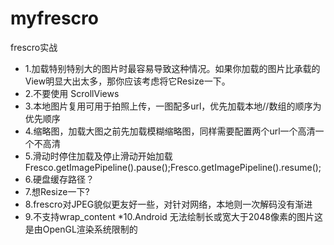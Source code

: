 # myfrescro
frescro实战
* 1.加载特别特别大的图片时最容易导致这种情况。如果你加载的图片比承载的View明显大出太多，那你应该考虑将它Resize一下。
 * 2.不要使用 ScrollViews
 * 3.本地图片复用可用于拍照上传，一图配多url，优先加载本地//数组的顺序为优先顺序
 * 4.缩略图，加载大图之前先加载模糊缩略图，同样需要配置两个url一个高清一个不高清
 * 5.滑动时停住加载及停止滑动开始加载 Fresco.getImagePipeline().pause();Fresco.getImagePipeline().resume();
 * 6.硬盘缓存路径？
 * 7.想Resize一下?
 * 8.frescro对JPEG貌似更友好一些，对针对网络，本地则一次解码没有渐进
 * 9.不支持wrap_content
 *10.Android 无法绘制长或宽大于2048像素的图片这是由OpenGL渲染系统限制的
